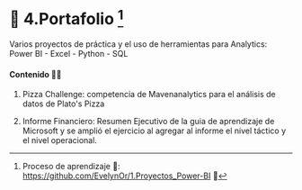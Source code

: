 # 💼 4.Portafolio [^1]  
Varios proyectos de práctica y el uso de herramientas para Analytics:  Power BI - Excel - Python - SQL

#### Contenido 👩‍💻

1. Pizza Challenge: competencia de Mavenanalytics para el análisis de datos de Plato's Pizza

2. Informe Financiero: Resumen Ejecutivo de la guia de aprendizaje de Microsoft y se amplió el ejercicio al agregar al informe el nivel táctico y el nivel operacional.





[^1]: Proceso de aprendizaje 🧠: https://github.com/EvelynOr/1.Proyectos_Power-BI 👣 

